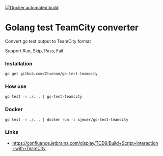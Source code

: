 [![Docker automated build](https://img.shields.io/badge/docker-automated--build-blue.svg?style=flat-square)](https://hub.docker.com/r/xjewer/go-test-teamcity/)

# Golang test TeamCity converter

Convert go test output to TeamCity format

Support Run, Skip, Pass, Fail

### Installation

```bash
go get github.com/2tvenom/go-test-teamcity
```

### How use
```bash
go test -v ./... | go-test-teamcity
```

### Docker
```bash
go test -v ./... | docker run -i xjewer/go-test-teamcity
```

### Links
- https://confluence.jetbrains.com/display/TCD9/Build+Script+Interaction+with+TeamCity
